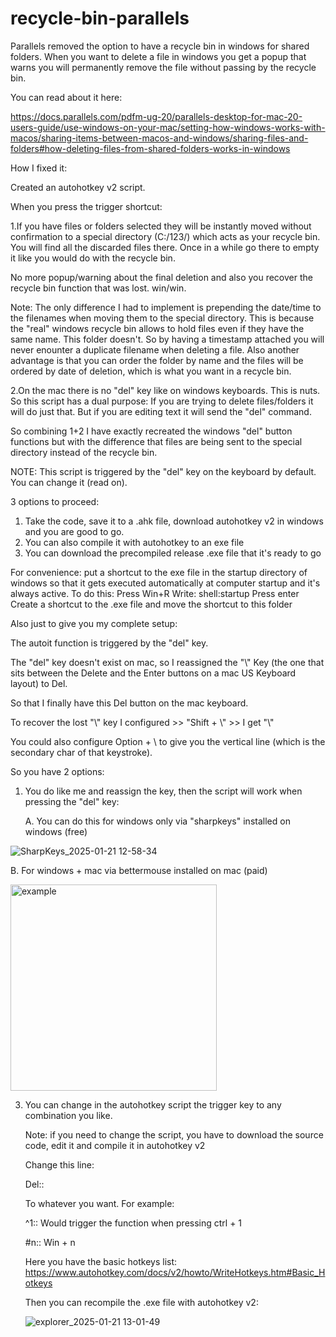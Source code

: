 # recycle-bin-parallels

Parallels removed the option to have a recycle bin in windows for shared folders. When you want to delete a file in windows you get a popup that warns you will permanently remove the file without passing by the recycle bin.

You can read about it here:

https://docs.parallels.com/pdfm-ug-20/parallels-desktop-for-mac-20-users-guide/use-windows-on-your-mac/setting-how-windows-works-with-macos/sharing-items-between-macos-and-windows/sharing-files-and-folders#how-deleting-files-from-shared-folders-works-in-windows

How I fixed it:

Created an autohotkey v2 script.

When you press the trigger shortcut:

1.If you have files or folders selected they will be instantly moved without confirmation to a special directory (C:/123/) which acts as your recycle bin.
You will find all the discarded files there.
Once in a while go there to empty it like you would do with the recycle bin.

No more popup/warning about the final deletion and also you recover the recycle bin function that was lost. win/win.

Note: The only difference I had to implement is prepending the date/time to the filenames when moving them to the special directory. This is because the "real" windows recycle bin allows to hold files even if they have the same name. This folder doesn't. So by having a timestamp attached you will never enounter a duplicate filename when deleting a file. Also another advantage is that you can order the folder by name and the files will be ordered by date of deletion, which is what you want in a recycle bin.

2.On the mac there is no "del" key like on windows keyboards. This is nuts.
So this script has a dual purpose: If you are trying to delete files/folders it will do just that.
But if you are editing text it will send the "del" command.

So combining 1+2 I have exactly recreated the windows "del" button functions but with the difference that files are being sent to the special directory instead of the recycle bin.

NOTE: This script is triggered by the "del" key on the keyboard by default. You can change it (read on).


3 options to proceed:
1. Take the code, save it to a .ahk file, download autohotkey v2 in windows and you are good to go.
2. You can also compile it with autohotkey to an exe file
3. You can download the precompiled release .exe file that it's ready to go
  
For convenience: put a shortcut to the exe file in the startup directory of windows so that it gets executed automatically at computer startup and it's always active.
To do this:
Press Win+R
Write: shell:startup
Press enter
Create a shortcut to the .exe file and move the shortcut to this folder



Also just to give you my complete setup:

The autoit function is triggered by the "del" key.

The "del" key doesn't exist on mac, so I reassigned the "\\" Key (the one that sits between the Delete and the Enter buttons on a mac US Keyboard layout) to Del.

So that I finally have this Del button on the mac keyboard.

To recover the lost "\\" key I configured >> "Shift + \\" >> I get "\\"

You could also configure Option + \\ to give you the vertical line (which is the secondary char of that keystroke).


So you have 2 options:
1. You do like me and reassign the key, then the script will work when pressing the "del" key:
   
   A. You can do this for windows only via "sharpkeys" installed on windows (free)
   
![SharpKeys_2025-01-21 12-58-34](https://github.com/user-attachments/assets/4bd061fe-7e55-4be4-b9d6-4f9007c3fa7c)

   B. For windows + mac via bettermouse installed on mac (paid)

   <img width="330" alt="example" src="https://github.com/user-attachments/assets/fdb8adb4-8c51-40cb-9185-04983fe8b3df" />


3. You can change in the autohotkey script the trigger key to any combination you like.
   
   Note: if you need to change the script, you have to download the source code, edit it and compile it in autohotkey v2
   
    Change this line:

    Del::
   
    To whatever you want.
    For example:

    ^1::
    Would trigger the function when pressing ctrl + 1
   
    #n::
    Win + n

    Here you have the basic hotkeys list:
    https://www.autohotkey.com/docs/v2/howto/WriteHotkeys.htm#Basic_Hotkeys

    Then you can recompile the .exe file with autohotkey v2:

   ![explorer_2025-01-21 13-01-49](https://github.com/user-attachments/assets/ea386457-b1a6-44a9-83bb-93503d952cd0)

